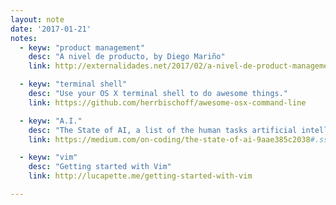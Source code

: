 ```yaml
---
layout: note
date: '2017-01-21'
notes:
  - keyw: "product management"
    desc: "A nivel de producto, by Diego Mariño"
    link: http://externalidades.net/2017/02/a-nivel-de-product-management/

  - keyw: "terminal shell"
    desc: "Use your OS X terminal shell to do awesome things."
    link: https://github.com/herrbischoff/awesome-osx-command-line

  - keyw: "A.I."
    desc: "The State of AI, a list of the human tasks artificial intelligence has mastered."
    link: https://medium.com/on-coding/the-state-of-ai-9aae385c2038#.ssshbbphl

  - keyw: "vim"
    desc: "Getting started with Vim"
    link: http://lucapette.me/getting-started-with-vim

---
```

